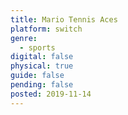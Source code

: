 ```yaml
---
title: Mario Tennis Aces
platform: switch
genre:
  - sports
digital: false
physical: true
guide: false
pending: false
posted: 2019-11-14
---
```

